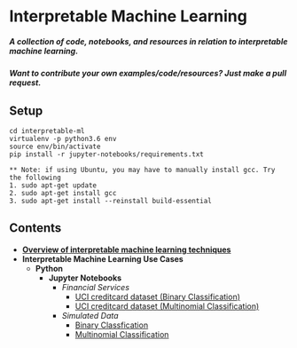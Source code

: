 # Interpretable Machine Learning

##### **A collection of code, notebooks, and resources in relation to interpretable machine learning.**

##### **Want to contribute your own examples/code/resources?** Just make a pull request.

## Setup
```
cd interpretable-ml
virtualenv -p python3.6 env
source env/bin/activate
pip install -r jupyter-notebooks/requirements.txt

** Note: if using Ubuntu, you may have to manually install gcc. Try the following 
1. sudo apt-get update
2. sudo apt-get install gcc
3. sudo apt-get install --reinstall build-essential
```
## Contents 
* [**Overview of interpretable machine learning techniques**](https://github.com/navdeep-G/interpretable-ml/tree/master/interpretable_ml.pdf)
* **Interpretable Machine Learning Use Cases**
	* **Python**
		* **Jupyter Notebooks** 
			* *Financial Services*
  				* [UCI creditcard dataset (Binary Classification)](https://github.com/navdeep-G/interpretable-ml/tree/master/jupyter-notebooks/credit/binomial)
  				* [UCI creditcard dataset (Multinomial Classification)](https://github.com/navdeep-G/interpretable-ml/tree/master/jupyter-notebooks/credit/multinomial)
			* *Simulated Data*
  				* [Binary Classfication](https://github.com/navdeep-G/interpretable-ml/tree/master/jupyter-notebooks/simulated/binomial)
  				* [Multinomial Classification](https://github.com/navdeep-G/interpretable-ml/tree/master/jupyter-notebooks/simulated/multinomial)

